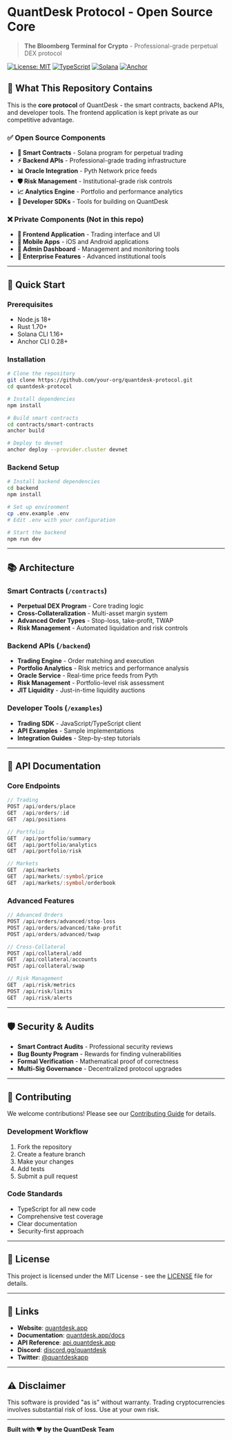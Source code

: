 # QuantDesk Protocol - Open Source Core

> **The Bloomberg Terminal for Crypto** - Professional-grade perpetual DEX protocol

[![License: MIT](https://img.shields.io/badge/License-MIT-yellow.svg)](https://opensource.org/licenses/MIT)
[![TypeScript](https://img.shields.io/badge/TypeScript-007ACC?logo=typescript&logoColor=white)](https://www.typescriptlang.org/)
[![Solana](https://img.shields.io/badge/Solana-9945FF?logo=solana&logoColor=white)](https://solana.com/)
[![Anchor](https://img.shields.io/badge/Anchor-000000?logo=anchor&logoColor=white)](https://www.anchor-lang.com/)

## 🎯 **What This Repository Contains**

This is the **core protocol** of QuantDesk - the smart contracts, backend APIs, and developer tools. The frontend application is kept private as our competitive advantage.

### ✅ **Open Source Components**

- **🔗 Smart Contracts** - Solana program for perpetual trading
- **⚡ Backend APIs** - Professional-grade trading infrastructure  
- **📊 Oracle Integration** - Pyth Network price feeds
- **🛡️ Risk Management** - Institutional-grade risk controls
- **📈 Analytics Engine** - Portfolio and performance analytics
- **🔧 Developer SDKs** - Tools for building on QuantDesk

### ❌ **Private Components** (Not in this repo)

- **🎨 Frontend Application** - Trading interface and UI
- **📱 Mobile Apps** - iOS and Android applications
- **🔐 Admin Dashboard** - Management and monitoring tools
- **💼 Enterprise Features** - Advanced institutional tools

---

## 🚀 **Quick Start**

### Prerequisites

- Node.js 18+
- Rust 1.70+
- Solana CLI 1.16+
- Anchor CLI 0.28+

### Installation

```bash
# Clone the repository
git clone https://github.com/your-org/quantdesk-protocol.git
cd quantdesk-protocol

# Install dependencies
npm install

# Build smart contracts
cd contracts/smart-contracts
anchor build

# Deploy to devnet
anchor deploy --provider.cluster devnet
```

### Backend Setup

```bash
# Install backend dependencies
cd backend
npm install

# Set up environment
cp .env.example .env
# Edit .env with your configuration

# Start the backend
npm run dev
```

---

## 📚 **Architecture**

### Smart Contracts (`/contracts`)
- **Perpetual DEX Program** - Core trading logic
- **Cross-Collateralization** - Multi-asset margin system
- **Advanced Order Types** - Stop-loss, take-profit, TWAP
- **Risk Management** - Automated liquidation and risk controls

### Backend APIs (`/backend`)
- **Trading Engine** - Order matching and execution
- **Portfolio Analytics** - Risk metrics and performance analysis
- **Oracle Service** - Real-time price feeds from Pyth
- **Risk Management** - Portfolio-level risk assessment
- **JIT Liquidity** - Just-in-time liquidity auctions

### Developer Tools (`/examples`)
- **Trading SDK** - JavaScript/TypeScript client
- **API Examples** - Sample implementations
- **Integration Guides** - Step-by-step tutorials

---

## 🔧 **API Documentation**

### Core Endpoints

```typescript
// Trading
POST /api/orders/place
GET  /api/orders/:id
GET  /api/positions

// Portfolio
GET  /api/portfolio/summary
GET  /api/portfolio/analytics
GET  /api/portfolio/risk

// Markets
GET  /api/markets
GET  /api/markets/:symbol/price
GET  /api/markets/:symbol/orderbook
```

### Advanced Features

```typescript
// Advanced Orders
POST /api/orders/advanced/stop-loss
POST /api/orders/advanced/take-profit
POST /api/orders/advanced/twap

// Cross-Collateral
POST /api/collateral/add
GET  /api/collateral/accounts
POST /api/collateral/swap

// Risk Management
GET  /api/risk/metrics
POST /api/risk/limits
GET  /api/risk/alerts
```

---

## 🛡️ **Security & Audits**

- **Smart Contract Audits** - Professional security reviews
- **Bug Bounty Program** - Rewards for finding vulnerabilities
- **Formal Verification** - Mathematical proof of correctness
- **Multi-Sig Governance** - Decentralized protocol upgrades

---

## 🤝 **Contributing**

We welcome contributions! Please see our [Contributing Guide](CONTRIBUTING.md) for details.

### Development Workflow

1. Fork the repository
2. Create a feature branch
3. Make your changes
4. Add tests
5. Submit a pull request

### Code Standards

- TypeScript for all new code
- Comprehensive test coverage
- Clear documentation
- Security-first approach

---

## 📄 **License**

This project is licensed under the MIT License - see the [LICENSE](LICENSE) file for details.

---

## 🔗 **Links**

- **Website**: [quantdesk.app](https://quantdesk.app)
- **Documentation**: [quantdesk.app/docs](https://uantdesk.app/docs)
- **API Reference**: [api.quantdesk.app](https://api.quantdesk.app)
- **Discord**: [discord.gg/quantdesk](https://discord.gg/quantdesk)
- **Twitter**: [@quantdeskapp](https://twitter.com/quantdeskapp)

---

## ⚠️ **Disclaimer**

This software is provided "as is" without warranty. Trading cryptocurrencies involves substantial risk of loss. Use at your own risk.

---

**Built with ❤️ by the QuantDesk Team**
